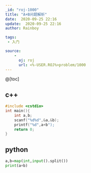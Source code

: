 ```yaml
---
_id: "roj-1000"
title: "A+B问题解析"
date:  2020-09-25 22:16
update:  2020-09-25 22:16
author: Rainboy

tags: 
 - 入门 

source: 
    - 
      oj: roj
      url: <%-USER.ROJ%>problem/1000
---
```

@[toc]

## c++

```c
#include <cstdio>
int main(){
	int a,b;
	scanf("%d%d",&a,&b);
	printf("%d",a+b");
	return 0;
}
```

## python

```python
a,b=map(int,input().split())
print(a+b)
```
